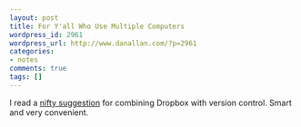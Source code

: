 ```yaml
---
layout: post
title: For Y'all Who Use Multiple Computers
wordpress_id: 2961
wordpress_url: http://www.danallan.com/?p=2961
categories:
- notes
comments: true
tags: []
---
```

I read a [nifty suggestion](http://stackoverflow.com/questions/1960799/using-gitdropbox-together-effectively) for combining Dropbox with version control. Smart and very convenient.
